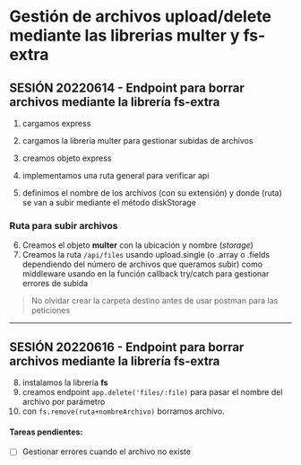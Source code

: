 # Gestión de archivos upload/delete mediante las librerias multer y fs-extra #



## SESIÓN 20220614 - Endpoint para borrar archivos mediante la librería fs-extra ##
1. cargamos express
2. cargamos la libreria multer para gestionar subidas de archivos

3. creamos objeto express
4. implementamos una ruta general para verificar api

5. definimos el nombre de los archivos (con su extensión) y donde (ruta) se van a subir mediante el método diskStorage

### Ruta para subir archivos ###
6. Creamos el objeto **multer** con la ubicación y nombre (*storage*)
7. Creamos la ruta `/api/files` usando upload.single (o .array o .fields dependiendo del número de archivos que queramos subir) como middleware usando en la función callback try/catch para gestionar errores de subida

> No olvidar crear la carpeta destino antes de usar postman para las peticiones

---

## SESIÓN 20220616 - Endpoint para borrar archivos mediante la librería fs-extra ##

8.  instalamos la librería **fs**
9.  creamos endpoint `app.delete('files/:file)` para pasar el nombre del archivo por parámetro
10. con `fs.remove(ruta+nombreArchivo)` borramos archivo.

#### Tareas pendientes:
- [ ] Gestionar errores cuando el archivo no existe
